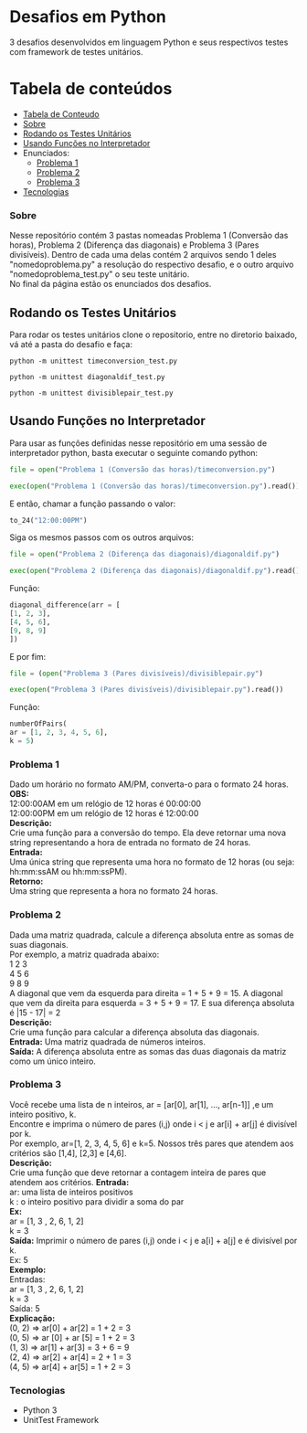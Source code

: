 # Desafios em Python
3 desafios desenvolvidos em linguagem Python e seus respectivos testes com framework de testes unitários.

Tabela de conteúdos
=================
<!--ts-->
   * [Tabela de Conteudo](#tabela-de-conteudo)
   * [Sobre](#sobre)
   * [Rodando os Testes Unitários](#rodando-os-testes-unitários)
   * [Usando Funções no Interpretador](#usando-funções-no-interpretador)
   * Enunciados:
      * [Problema 1](#problema-1)
      * [Problema 2](#problema-2)
      * [Problema 3](#problema-3)   
   * [Tecnologias](#tecnologias)
<!--te-->

### Sobre

Nesse repositório contém 3 pastas nomeadas Problema 1 (Conversão das horas), Problema 2 (Diferença das diagonais) e Problema 3 (Pares divisíveis). Dentro de cada uma delas contém 2 arquivos sendo 1 deles "nomedoproblema.py" a resolução do respectivo desafio, e o outro arquivo "nomedoproblema_test.py" o seu teste unitário.    
No final da página estão os enunciados dos desafios.  

## Rodando os Testes Unitários

Para rodar os testes unitários clone o repositorio, entre no diretorio baixado, vá até a pasta do desafio e faça:
```
python -m unittest timeconversion_test.py
```
```
python -m unittest diagonaldif_test.py
```
```
python -m unittest divisiblepair_test.py
```

## Usando Funções no Interpretador

Para usar as funções definidas nesse repositório em uma sessão de interpretador python, basta executar o seguinte comando python:

```python
file = open("Problema 1 (Conversão das horas)/timeconversion.py")

exec(open("Problema 1 (Conversão das horas)/timeconversion.py").read())
```
E então, chamar a função passando o valor:

```python
to_24("12:00:00PM")
```
Siga os mesmos passos com os outros arquivos:
```python
file = open("Problema 2 (Diferença das diagonais)/diagonaldif.py")

exec(open("Problema 2 (Diferença das diagonais)/diagonaldif.py").read())
```
Função:
```python
diagonal_difference(arr = [
[1, 2, 3],
[4, 5, 6],
[9, 8, 9]
])
```
E por fim:
```python
file = (open("Problema 3 (Pares divisíveis)/divisiblepair.py")

exec(open("Problema 3 (Pares divisíveis)/divisiblepair.py").read())
```
Função:
```python
numberOfPairs(
ar = [1, 2, 3, 4, 5, 6], 
k = 5)
```

### Problema 1

Dado um horário no formato AM/PM, converta-o para o formato 24 horas.  
<b>OBS:</b>  
12:00:00AM em um relógio de 12 horas é 00:00:00    
12:00:00PM em um relógio de 12 horas é 12:00:00    
<b>Descrição:</b>  
Crie uma função para a conversão do tempo. Ela deve retornar uma nova string
representando a hora de entrada no formato de 24 horas.  
<b>Entrada:</b>  
Uma única string que representa uma hora no formato de 12 horas (ou seja:
hh:mm:ssAM ou hh:mm:ssPM).  
<b>Retorno:</b>  
Uma string que representa a hora no formato 24 horas.  

### Problema 2

Dada uma matriz quadrada, calcule a diferença absoluta entre as somas de suas
diagonais.  
Por exemplo, a matriz quadrada abaixo:  
1 2 3  
4 5 6  
9 8 9  
A diagonal que vem da esquerda para direita = 1 + 5 + 9 = 15. A diagonal que vem
da direita para esquerda = 3 + 5 + 9 = 17. E sua diferença absoluta é |15 - 17| = 2  
<b>Descrição:</b>    
Crie uma função para calcular a diferença absoluta das diagonais.  
<b>Entrada:</b> Uma matriz quadrada de números inteiros.  
<b>Saída:</b> A diferença absoluta entre as somas das duas diagonais da matriz como um
único inteiro.  

### Problema 3

Você recebe uma lista de n inteiros, ar = [ar[0], ar[1], ..., ar[n-1]] ,e um inteiro positivo, k.  
Encontre e imprima o número de pares (i,j) onde i < j e ar[i] + ar[j] é divisível por k.  
Por exemplo, ar=[1, 2, 3, 4, 5, 6] e k=5. Nossos três pares que atendem aos critérios são
[1,4], [2,3] e [4,6].  
<b>Descrição:</b>  
Crie uma função que deve retornar a contagem inteira de pares que atendem aos critérios.
<b>Entrada:</b>  
ar: uma lista de inteiros positivos  
k : o inteiro positivo para dividir a soma do par  
<b>Ex:</b>  
ar = [1, 3 , 2, 6, 1, 2]  
k = 3  
<b>Saída:</b> Imprimir o número de pares (i,j) onde i < j e a[i] + a[j] e é divisível por k.  
Ex: 5  
<b>Exemplo:</b>  
Entradas:  
ar = [1, 3 , 2, 6, 1, 2]  
k = 3  
Saída: 5  
<b>Explicação:</b>  
(0, 2) => ar[0] + ar[2] = 1 + 2 = 3  
(0, 5) => ar [0] + ar [5] = 1 + 2 = 3  
(1, 3) => ar[1] + ar[3] = 3 + 6 = 9  
(2, 4) => ar[2] + ar[4] = 2 + 1 = 3  
(4, 5) => ar[4] + ar[5] = 1 + 2 = 3  

### Tecnologias
* Python 3
* UnitTest Framework
